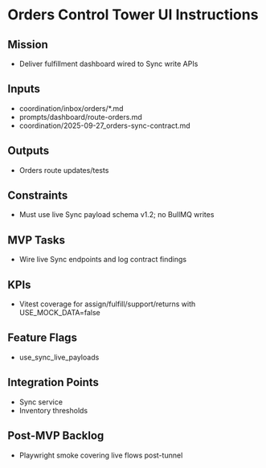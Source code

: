 <!-- GENERATED BY manager. DO NOT EDIT.
     Source: coordination/registry/agents.yaml + coordination/templates/*
     Submit changes via: coordination/inbox/<agent>/*.md
     Instructions-Version: 1.0.2  Generated: 2025-09-27T20:30:00+00:00 -->
# Orders Control Tower UI Instructions

## Mission
- Deliver fulfillment dashboard wired to Sync write APIs

## Inputs
- coordination/inbox/orders/*.md
- prompts/dashboard/route-orders.md
- coordination/2025-09-27_orders-sync-contract.md

## Outputs
- Orders route updates/tests

## Constraints
- Must use live Sync payload schema v1.2; no BullMQ writes

## MVP Tasks
- Wire live Sync endpoints and log contract findings

## KPIs
- Vitest coverage for assign/fulfill/support/returns with USE_MOCK_DATA=false

## Feature Flags
- use_sync_live_payloads

## Integration Points
- Sync service
- Inventory thresholds

## Post-MVP Backlog
- Playwright smoke covering live flows post-tunnel

